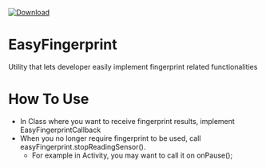  [ ![Download](https://api.bintray.com/packages/ken5scal/maven/easyfingerprint/images/download.svg) ](https://bintray.com/ken5scal/maven/easyfingerprint/_latestVersion)

# EasyFingerprint
Utility that lets developer easily implement fingerprint related functionalities

# How To Use
* In Class where you want to receive fingerprint results, implement EasyFingerprintCallback
* When you no longer require fingerprint to be used, call easyFingerprint.stopReadingSensor(). 
    * For example in Activity, you may want to call it on onPause();
